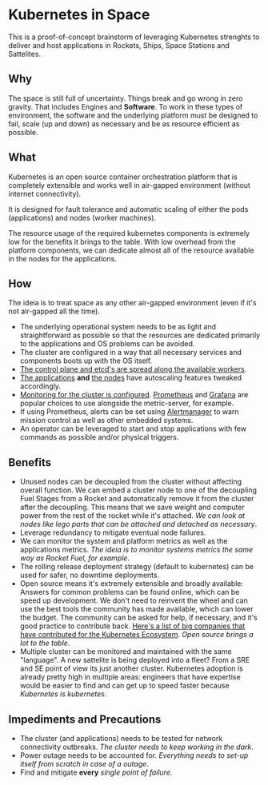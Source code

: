# Kubernetes in Space

This is a proof-of-concept brainstorm of leveraging Kubernetes strenghts to deliver and host applications in Rockets, Ships, Space Stations and Sattelites.

## Why

The space is still full of uncertainty. Things break and go wrong in zero gravity. That includes Engines and **Software**. To work in these types of environment, the software and the underlying platform must be designed to fail, scale (up and down) as necessary and be as resource efficient as possible.

## What 

Kubernetes is an open source container orchestration platform that is completely extensible and works well in air-gapped environment (without internet connectivity). 

It is designed for fault tolerance and automatic scaling of either the pods (applications) and nodes (worker machines).

The resource usage of the required kubernetes components is extremely low for the benefits it brings to the table. With low overhead from the platform components, we can dedicate almost all of the resource available in the nodes for the applications.

## How

The ideia is to treat space as any other air-gapped environment (even if it's not air-gapped all the time).

- The underlying operational system needs to be as light and straightforward as possible so that the resources are dedicated primarily to the applications and OS problems can be avoided.
- The cluster are configured in a way that all necessary services and components boots up with the OS itself.
- [The control plane and etcd's are spread along the available workers](https://kubernetes.io/docs/setup/production-environment/tools/kubeadm/ha-topology/).
- [The applications](https://kubernetes.io/docs/tasks/run-application/horizontal-pod-autoscale/) **and** [the nodes](https://github.com/kubernetes/autoscaler) have autoscaling features tweaked accordingly.
- [Monitoring for the cluster is configured](https://kubernetes.io/docs/concepts/cluster-administration/system-metrics/). [Prometheus](https://prometheus.io/) and [Grafana](https://grafana.com/oss/grafana/) are popular choices to use alongside the metric-server, for example.
- If using Prometheus, alerts can be set using [Alertmanager](https://prometheus.io/docs/alerting/latest/alertmanager/) to warn mission control as well as other embedded systems.
- An operator can be leveraged to start and stop applications with few commands as possible and/or physical triggers.

## Benefits

- Unused nodes can be decoupled from the cluster without affecting overall function. We can embed a cluster node to one of the decoupling Fuel Stages from a Rocket and automatically remove it from the cluster after the decoupling. This means that we save weight and computer power from the rest of the rocket while it's attached. *We can look at nodes like lego parts that can be attached and detached as necessary*.
- Leverage redundancy to mitigate eventual node failures.
- We can monitor the system and platform metrics as well as the applications metrics. *The ideia is to monitor systems metrics the same way as Rocket Fuel, for example*.
- The rolling release deployment strategy (default to kubernetes) can be used for safer, no downtime deployments.
- Open source means it's extremely extensible and broadly available: Answers for common problems can be found online, which can be speed up development. We don't need to reinvent the wheel and can use the best tools the community has made available, which can lower the budget. The community can be asked for help, if necessary, and it's good practice to contribute back. [Here's a list of big companies that have contributed for the Kubernetes Ecosystem](https://k8s.devstats.cncf.io/d/9/companies-table?orgId=1). *Open source brings a lot to the table*.
- Multiple cluster can be monitored and maintained with the same "language". A new sattelite is being deployed into a fleet? From a SRE and SE point of view its just another cluster. Kubernetes adoption is already pretty high in multiple areas: engineers that have expertise would be easier to find and can get up to speed faster because *Kubernetes is kubernetes*.

## Impediments and Precautions

- The cluster (and applications) needs to be tested for network connectivity outbreaks. *The cluster needs to keep working in the dark*.
- Power outage needs to be accounted for. *Everything needs to set-up itself from scratch in case of a outage*.
- Find and mitigate **every** *single point of failure*.
